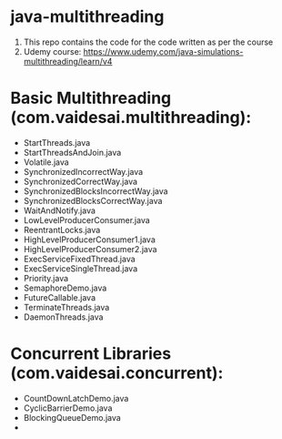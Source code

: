 # java-multithreading

1. This repo contains the code for the code written as per the course
2. Udemy course: https://www.udemy.com/java-simulations-multithreading/learn/v4

# Basic Multithreading (com.vaidesai.multithreading):
* StartThreads.java
* StartThreadsAndJoin.java
* Volatile.java
* SynchronizedIncorrectWay.java
* SynchronizedCorrectWay.java
* SynchronizedBlocksIncorrectWay.java
* SynchronizedBlocksCorrectWay.java
* WaitAndNotify.java
* LowLevelProducerConsumer.java
* ReentrantLocks.java
* HighLevelProducerConsumer1.java
* HighLevelProducerConsumer2.java
* ExecServiceFixedThread.java
* ExecServiceSingleThread.java
* Priority.java
* SemaphoreDemo.java
* FutureCallable.java
* TerminateThreads.java
* DaemonThreads.java

# Concurrent Libraries (com.vaidesai.concurrent):
* CountDownLatchDemo.java
* CyclicBarrierDemo.java
* BlockingQueueDemo.java
* 

